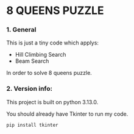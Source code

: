 # 8 QUEENS PUZZLE
### 1. General
This is just a tiny code which applys:
* Hill Climbing Search
* Beam Search
  
In order to solve 8 queens puzzle.

### 2. Version info:
This project is built on python 3.13.0.

You should already have Tkinter to run my code.
```
pip install tkinter
```

